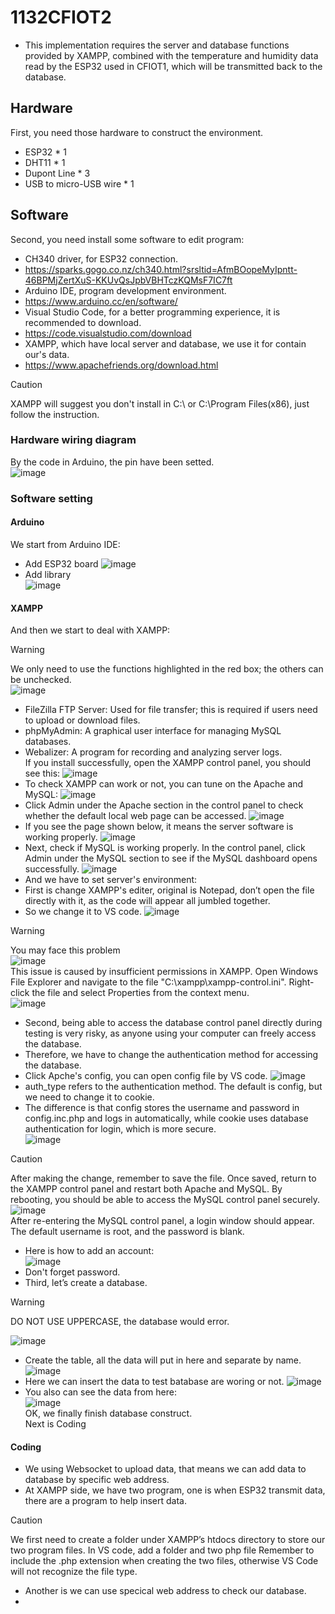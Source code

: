 # 1132CFIOT2
- This implementation requires the server and database functions provided by XAMPP, combined with the temperature and humidity data read by the ESP32 used in CFIOT1, which will be transmitted back to the database.
## Hardware
First, you need those hardware to construct the environment.
- ESP32 * 1
- DHT11 * 1
- Dupont Line * 3
- USB to micro-USB wire * 1
## Software
Second, you need install some software to edit program:
- CH340 driver, for ESP32 connection.
- https://sparks.gogo.co.nz/ch340.html?srsltid=AfmBOopeMyIpntt-46BPMjZertXuS-KKUvQsJpbVBHTczKQMsF7IC7ft
- Arduino IDE, program development environment.
- https://www.arduino.cc/en/software/
- Visual Studio Code, for a better programming experience, it is recommended to download.
- https://code.visualstudio.com/download
- XAMPP, which have local server and database, we use it for contain our's data.
- https://www.apachefriends.org/download.html
> [!CAUTION]
> XAMPP will suggest you don't install in C:\ or C:\Program Files(x86), just follow the instruction.
### Hardware wiring diagram
By the code in Arduino, the pin have been setted.  
![image](pic/hardware.drawio.png)  
### Software setting
#### Arduino
We start from Arduino IDE:
- Add ESP32 board
![image](https://github.com/iiotntust/1132CFIOT/blob/9df78bd0296d513af6e96ff781f7df2f19e42dce/pic/pic1.jpg)  
- Add library  
![image](pic/DHT_library.png)  
#### XAMPP
And then we start to deal with XAMPP:
> [!WARNING]
> We only need to use the functions highlighted in the red box; the others can be unchecked.  
> ![image](pic/XAMPP_1.png)  

- FileZilla FTP Server: Used for file transfer; this is required if users need to upload or download files.  
- phpMyAdmin: A graphical user interface for managing MySQL databases.  
- Webalizer: A program for recording and analyzing server logs.  
If you install successfully, open the XAMPP control panel, you should see this:
![image](pic/XAMPP_2.png)  
- To check XAMPP can work or not, you can tune on the Apache and MySQL:
![image](pic/XAMPP_3.png)  
- Click Admin under the Apache section in the control panel to check whether the default local web page can be accessed.
![image](pic/XAMPP_4.png)  
- If you see the page shown below, it means the server software is working properly.
![image](pic/XAMPP_5.png)  
- Next, check if MySQL is working properly. In the control panel, click Admin under the MySQL section to see if the MySQL dashboard opens successfully.
![image](pic/XAMPP_6.png)  
- And we have to set server's environment:
- First is change XAMPP's editer, original is Notepad, don’t open the file directly with it, as the code will appear all jumbled together.
- So we change it to VS code.
![image](pic/XAMPP_7.png)  
> [!WARNING]
>  You may face this problem  
> ![image](pic/XAMPP_error.jpg)  
> This issue is caused by insufficient permissions in XAMPP. Open Windows File Explorer and navigate to the file "C:\xampp\xampp-control.ini".
> Right-click the file and select Properties from the context menu.  
> ![image](pic/XAMPP_error_2.png)  

- Second, being able to access the database control panel directly during testing is very risky, as anyone using your computer can freely access the database.
- Therefore, we have to change the authentication method for accessing the database.
- Click Apche's config, you can open config file by VS code.
![image](pic/XAMPP_error_2.png)  
- auth_type refers to the authentication method. The default is config, but we need to change it to cookie.
- The difference is that config stores the username and password in config.inc.php and logs in automatically, while cookie uses database authentication for login, which is more secure.  
![image](pic/XAMPP_9.png)  
> [!CAUTION]
> After making the change, remember to save the file. Once saved, return to the XAMPP control panel and restart both Apache and MySQL.
> By rebooting, you should be able to access the MySQL control panel securely.  
> ![image](pic/XAMPP_10.png)  
> After re-entering the MySQL control panel, a login window should appear.
> The default username is root, and the password is blank.

- Here is how to add an account:  
![image](pic/XAMPP_11.png)  
- Don't forget password.
- Third, let’s create a database.  
> [!WARNING]
> DO NOT USE UPPERCASE, the database would error.  

![image](pic/XAMPP_12.png)  
- Create the table, all the data will put in here and separate by name.  
![image](pic/XAMPP_13.png)  
- Here we can insert the data to test batabase are woring or not.
![image](pic/XAMPP_14.png)  
- You also can see the data from here:  
![image](pic/XAMPP_15.png)  
OK, we finally finish database construct.  
Next is Coding
#### Coding
- We using Websocket to upload data, that means we can add data to database by specific web address.
- At XAMPP side, we have two program, one is when ESP32 transmit data, there are a program to help insert data.
> [!CAUTION]
> We first need to create a folder under XAMPP’s htdocs directory to store our two program files.
> In VS code, add a folder and two php file
> Remember to include the .php extension when creating the two files, otherwise VS Code will not recognize the file type.
- Another is we can use specical web address to check our database.
- 
